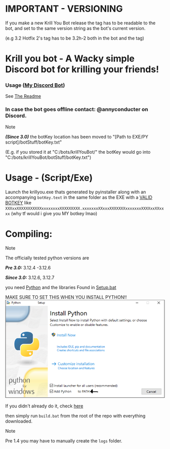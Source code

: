 # IMPORTANT - VERSIONING

If you make a new Krill You Bot release the tag has to be readable to the bot, and set to the same version string as the bot's current version.

(e.g 3.2 Hotfix 2's tag has to be 3.2h-2 both in the bot and the tag)

# Krill you bot - A Wacky simple Discord bot for krilling your friends!

### Usage ([My Discord Bot](https://discord.com/oauth2/authorize?client_id=1262532595770589214&permissions=292057852928&integration_type=0&scope=bot))

See [The Readme](readmes/discord_readme.md)

### In case the bot goes offline contact: @annyconducter on Discord.

> [!NOTE]
> ***(Since 3.0)*** the botKey location has been moved to "[Path to EXE/PY script]/botStuff/botKey.txt"
>
> (E.g. if you stored it at "C:/bots/krillYouBot/" the botKey would go into "C:/bots/krillYouBot/botStuff/botKey.txt")

# Usage - (Script/Exe)

Launch the krillyou.exe thats generated by pyinstaller along with an accompanying `botKey.text` in the same folder as the EXE with a [VALID BOTKEY](https://discord.com/developers/docs/quick-start/getting-started)
like `XXXxxXXXXXXXXXXXxxxxxxxxXXXXXXXXX.xxxxxxxXXxxxXXXXXXXxxxxxxxXXXXxxXXxxxx` (why tf would i give you MY botkey lmao)

# Compiling:

> [!NOTE]
> The officially tested python versions are
>
> ***Pre 3.0:*** 3.12.4 -3.12.6
>
> ***Since 3.0:*** 3.12.6, 3.12.7

you need [Python](https://www.python.org/downloads/) and the libraries Found in [Setup.bat](batchFiles/setup.bat)

MAKE SURE TO SET THIS WHEN YOU INSTALL PYTHON!! ![](docs/IMPORTANT.png)

If you didn't already do it, check [here](docs/pathSetup/readme.md)

then simply run `build.bat` from the root of the repo with everything downloaded.

> [!NOTE]
> Pre 1.4 you may have to manually create the `logs` folder.
